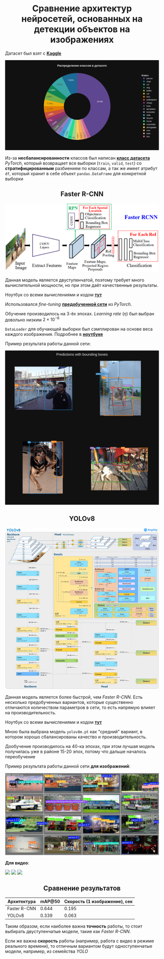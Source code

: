 # <center>Сравнение архитектур нейросетей, основанных на детекции объектов на изображениях
Датасет был взят с [<b>Kaggle</b>](https://www.kaggle.com/datasets/huanghanchina/pascal-voc-2012)

![](img/labels_pie.png)

Из-за **несбалансированности** классов был написан [<b>класс датасета</b>](data_classes/custom_dataset.py) *PyTorch*, который возвращает все выборки (`train`, `valid`, `test`) со **стратифицированным** разбиением по классам, а так же имеет атрибут `df`, который хранит в себе объект `pandas.DataFrame` для конкретной выборки
## <center>Faster R-CNN
![](img/fcrnn.png)

Данная модель является двуступенчатой, поэтому требует много вычислительной мощности, но при этом даёт качественные результаты.

Ноутбук со всеми вычислениями и кодом [<b>тут</b>](frcnn.ipynb)

Использовался *fine-tuning* [<b>предобученной сети</b>](https://pytorch.org/vision/main/models/generated/torchvision.models.detection.fasterrcnn_resnet50_fpn_v2.html) из *PyTorch*. 

Обучение производилось на 3-ёх эпохах. *Learning rate* ($\eta$) был выбран довольно низким $2 \times 10^{-6}$

`DataLoader` для обучающей выборки был сэмплирован на основе веса каждого изображения. Подробнее в [<b>ноутбуке</b>](frcnn.ipynb)

Пример результата работы данной сети:

![](./img/frcnn_sample.png)

## <center>YOLOv8
![](img/yolo.png)

Данная модель является более быстрой, чем *Faster R-CNN*. Есть несколько предобученных вариантов, которые существенно отличаются количеством параметров в сети, то есть напрямую влияет на производительность.

Ноутбук со всеми вычислениями и кодом [<b>тут</b>](yolo.ipynb)

Мною была выбрана модель `yolov8m.pt` как "средний" вариант, в котором хорошо сбалансированы качество и производительность.

Дообучение производилось на 40-ка эпохах, при этом лучшая модель получилась уже в районе 15-20 эпох, потому что дальше началось переобучение

Пример результата работы данной сети **для изображений**:

![](img/yolo_sample.jpg)

**Для видео**:

![](vids/cat.gif)
![](vids/crowd.gif)
![](vids/person_with_cat.gif)

## <center>Сравнение результатов
|Архитектура|mAP@50|Скорость (1 изображение), сек|
|-|-|-|
|Faster R-CNN|0.644|0.195|
|YOLOv8|0.339|0.063|

Таким образом, если наиболее важна **точность** работы, то стоит выбирать двуступенчатые модели, такие как *Faster R-CNN*. 

Если же важна **скорость** работы (например, работа с видео в режиме реального времени), то отличным вариантом будут одноступенчатые модели, например, из семейства *YOLO*